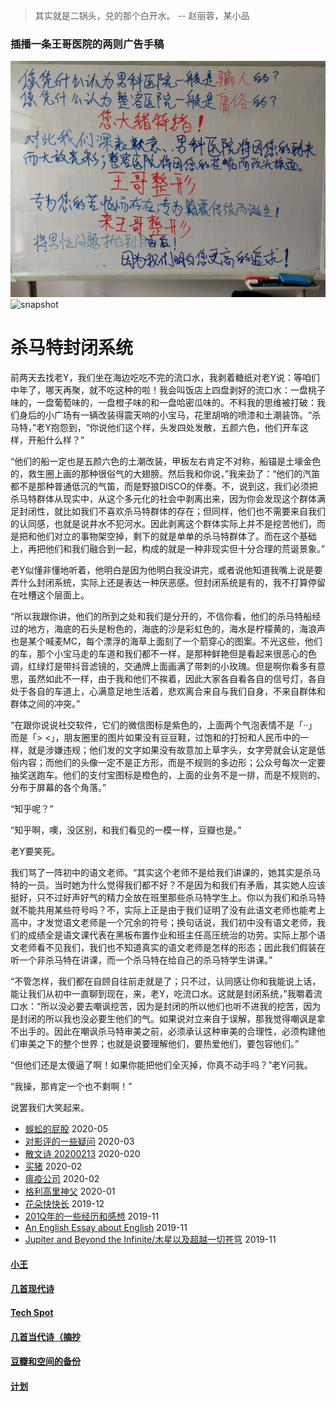 
> 其实就是二锅头，兑的那个白开水。 -- 赵丽蓉，某小品

### 插播一条王哥医院的两则广告手稿

![snapshot](img/IMG20200518123429.jpg)
![snapshot](img/IMG20200515150239.jpg)

# 杀马特封闭系统

前两天去找老Y，我们坐在海边吃吃不完的流口水，我剥着糖纸对老Y说：等咱们中年了，哪天再聚，就不吃这种的啦！我会叫饭店上四盘剥好的流口水：一盘桃子味的，一盘葡萄味的，一盘橙子味的和一盘哈密瓜味的。不料我的思维被打破：我们身后的小广场有一辆改装得震天响的小宝马，花里胡哨的喷漆和土潮装饰。“杀马特，”老Y抱怨到，“你说他们这个样，头发四处发散，五颜六色，他们开车这样，开船什么样？”

“他们的船一定也是五颜六色的土潮改装，甲板左右肯定不对称，船锚是土壕金色的，救生圈上画的那种很俗气的大翅膀。然后我和你说，”我来劲了：“他们的汽笛都不是那种普通低沉的气笛，而是野狼DISCO的伴奏。不，说到这，我们必须把杀马特群体从现实中，从这个多元化的社会中剥离出来，因为你会发现这个群体满足封闭性，就比如我们不喜欢杀马特群体的存在；但同样，他们也不需要来自我们的认同感，也就是说井水不犯河水。因此剥离这个群体实际上并不是挖苦他们，而是把和他们对立的事物架空掉，剩下的就是单单的杀马特群体了。而在这个基础上，再把他们和我们融合到一起，构成的就是一种非现实但十分合理的荒诞景象。”

老Y似懂非懂地听着，他明白是因为他明白我没讲完，或者说他知道我嘴上说是要弄什么封闭系统，实际上还是表达一种厌恶感。但封闭系统是有的，我不打算停留在吐槽这个层面上。

“所以我跟你讲，他们的所到之处和我们是分开的，不信你看，他们的杀马特船经过的地方，海底的石头是粉色的，海底的沙是彩虹色的，海水是柠檬黄的，海浪声也是某个喊麦MC，每个漂浮的海草上面刻了一个箭穿心的图案。不光这些，他们的车，那个小宝马走的车道和我们都不一样，是那种鲜艳但是看起来很恶心的色调，红绿灯是带抖音滤镜的，交通牌上面画满了带刺的小玫瑰。但是啊你看多有意思，虽然如此不一样，由于我和他们不挨着，因此大家各自看各自的信号灯，各自处于各自的车道上，心满意足地生活着，悲欢离合来自与我们自身，不来自群体和群体之间的冲突。”

“在跟你说说社交软件，它们的微信图标是紫色的，上面两个气泡表情不是「··」而是「> <」，朋友圈里的图片如果没有豆豆鞋，过饱和的打扮和人民币中的一样，就是涉嫌违规；他们发的文字如果没有故意加上草字头，女字旁就会认定是低俗内容；而他们的头像一定不是正方形，而是不规则的多边形；公众号每次一定要抽奖送跑车。他们的支付宝图标是橙色的，上面的业务不是一排，而是不规则的、分布于屏幕的各个角落。”

“知乎呢？”

“知乎啊，噢，没区别，和我们看见的一模一样，豆瓣也是。”

老Y要笑死。

我们骂了一阵初中的语文老师。“其实这个老师不是给我们讲课的，她其实是杀马特的一员。当时她为什么觉得我们都不好？不是因为和我们有矛盾，其实她人应该挺好，只不过好声好气的精力全放在班里那些杀马特学生上。你以为我们和杀马特就不能共用某些符号吗？不，实际上正是由于我们证明了没有此语文老师也能考上高中，才发觉语文老师是一个冗余的符号；换句话说，我们初中没有语文老师，我们的成绩全是语文课代表在黑板布置作业和班主任高压统治的功劳。实际上那个语文老师看不见我们，我们也不知道真实的语文老师是怎样的形态；因此我们假装在听一个非杀马特在讲课，而一个杀马特在给自己的杀马特学生讲课。”

“不管怎样，我们都在自顾自往前走就是了；只不过，认同感让你和我能说上话，能让我们从初中一直聊到现在，来，老Y，吃流口水。这就是封闭系统，”我嚼着流口水：“所以没必要去嘲讽挖苦，因为是封闭的所以他们也听不进我的挖苦，因为是封闭的所以我也没必要生他们的气。如果说对立来自于误解，那我觉得嘲讽是拿不出手的。因此在嘲讽杀马特审美之前，必须承认这种审美的合理性，必须构建他们审美之下的整个世界；也就是说要理解他们，要热爱他们，要包容他们。”

“但他们还是太傻逼了啊！如果你能把他们全灭掉，你真不动手吗？”老Y问我。

“我操，那肯定一个也不剩啊！”

说罢我们大笑起来。

* [蜈蚣的屁股](posts/2020-05-14-ass.md) 2020-05
* [对影评的一些疑问](posts/2020-03-11-mreview.md) 2020-03
* [散文诗 20200213](posts/2020-02-13-v.md) 2020-020
* [买猪](posts/2020-02-09-pig.md) 2020-02
* [瘟疫公司](posts/2020-02-02-ncov.md) 2020-02
* [格利高里神父](posts/2020-01-05-hl2.md) 2020-01
* [花朵快快长](posts/2019-12-21-none.md) 2019-12
* [201Q年的一些经历和感想](posts/2019-11-30-q.md) 2019-11
* [An English Essay about English](posts/2019-11-english.md) 2019-11
* [Jupiter and Beyond the Infinite/木星以及超越一切苍穹](posts/2019-11-26-idx.md) 2019-11

#### [小王](index_wang.md)

#### [几首现代诗](index_mverse.md)

#### [Tech Spot](index_tech.md)

#### [几首当代诗（摘抄](contemporary/intro.md)

#### [豆瓣和空间的备份](index_history.md)

#### [计划](posts/plan.md)
